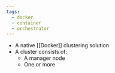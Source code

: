 ```yaml
---
tags:
  - docker
  - container
  - orchestrator
---
```

- A native [[Docker]] clustering solution
- A cluster consists of:
	- A manager node
	- One or more 